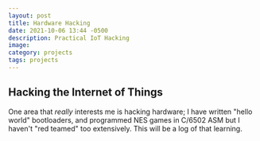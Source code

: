 ```yaml
---
layout: post
title: Hardware Hacking
date: 2021-10-06 13:44 -0500
description: Practical IoT Hacking
image: 
category: projects
tags: projects
---
```


## Hacking the Internet of Things

One area that *really* interests me is hacking hardware; I have written "hello world"
bootloaders, and programmed NES games in C/6502 ASM but I haven't "red teamed"
too extensively.  This will be a log of that learning.
